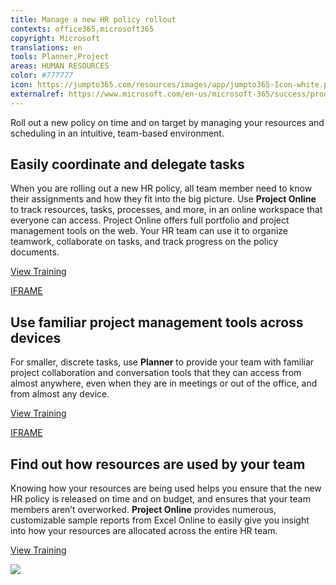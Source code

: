 ```yaml
---
title: Manage a new HR policy rollout
contexts: office365,microsoft365
copyright: Microsoft
translations: en
tools: Planner,Project
areas: HUMAN RESOURCES
color: #777777
icon: https://jumpto365.com/resources/images/app/jumpto365-Icon-white.png
externalref: https://www.microsoft.com/en-us/microsoft-365/success/productivitylibrary/manage-a-new-hr-policy-rollout
---
```

Roll out a new policy on time and on target by managing your resources and scheduling in an intuitive, team-based environment.


## Easily coordinate and delegate tasks

When you are rolling out a new HR policy, all team member need to know their assignments and how they fit into the big picture. Use **Project Online** to track resources, tasks, processes, and more, in an online workspace that everyone can access. Project Online offers full portfolio and project management tools on the web. Your HR team can use it to organize teamwork, collaborate on tasks, and track progress on the policy documents.

[View Training](https://support.office.com/article/What-can-team-members-do-in-Project-Online-e10f3d44-0428-4591-ac33-c888386442c4)

[IFRAME](https://www.microsoft.com/en-us/videoplayer/embed/RE1TjRc)

## Use familiar project management tools across devices

For smaller, discrete tasks, use **Planner** to provide your team with familiar project collaboration and conversation tools that they can access from almost anywhere, even when they are in meetings or out of the office, and from almost any device.

[View Training](https://support.office.com/article/Microsoft-Planner-help-4a9a13c6-3adf-4a60-a6fc-15c0b15e16fc)

[IFRAME](https://www.microsoft.com/en-us/videoplayer/embed/RE1TjRd)

## Find out how resources are used by your team

Knowing how your resources are being used helps you ensure that the new HR policy is released on time and on budget, and ensures that your team members aren’t overworked. **Project Online** provides numerous, customizable sample reports from Excel Online to easily give you insight into how your resources are allocated across the entire HR team.

[View Training](https://support.office.com/article/Sample-reports-in-Project-Online-CEAB4EDC-13F4-4B64-81E1-A0F3A5C607BC)

![](http://img-prod-cms-rt-microsoft-com.akamaized.net/cms/api/am/imageFileData/RE1NyN8?ver=9ce0)

